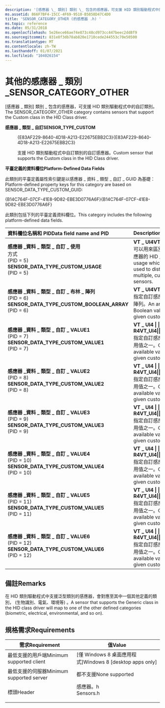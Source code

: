 ```yaml
---
description: '[感應器 \_ 類別] 類別 \_ 包含的感應器，可支援 HID 類別驅動程式中的自訂類別。'
ms.assetid: 866F7BF4-15CC-4F69-9510-B5858D47C4D0
title: 'SENSOR_CATEGORY_OTHER (的感應器 .h) '
ms.topic: reference
ms.date: 05/31/2018
ms.openlocfilehash: 5e26ece66ae74e873c48cd973cc447beec2dd8f9
ms.sourcegitcommit: 831e8f3db78ab820e1710cede244553c70e50500
ms.translationtype: MT
ms.contentlocale: zh-TW
ms.lasthandoff: 01/07/2021
ms.locfileid: "104026154"
---
```

# <a name="sensor_category_other"></a><span data-ttu-id="6eee8-103">其他的感應器 \_ 類別 \_</span><span class="sxs-lookup"><span data-stu-id="6eee8-103">SENSOR\_CATEGORY\_OTHER</span></span>

<span data-ttu-id="6eee8-104">[感應器 \_ 類別] 類別 \_ 包含的感應器，可支援 HID 類別驅動程式中的自訂類別。</span><span class="sxs-lookup"><span data-stu-id="6eee8-104">The SENSOR\_CATEGORY\_OTHER category contains sensors that support the Custom class in the HID Class driver.</span></span>

<dl> <dt>

<span data-ttu-id="6eee8-105"><span id="SENSOR_TYPE_CUSTOM"></span><span id="sensor_type_custom"></span>**感應器 \_ 類型 \_ 自訂**</span><span class="sxs-lookup"><span data-stu-id="6eee8-105"><span id="SENSOR_TYPE_CUSTOM"></span><span id="sensor_type_custom"></span>**SENSOR\_TYPE\_CUSTOM**</span></span>
</dt> <dd> <dl> <dt>

<span data-ttu-id="6eee8-106">{E83AF229-8640-4D18-A213-E22675EBB2C3}</span><span class="sxs-lookup"><span data-stu-id="6eee8-106">{E83AF229-8640-4D18-A213-E22675EBB2C3}</span></span>
</dt> <dt>



<span data-ttu-id="6eee8-107">支援 HID 類別驅動程式中自訂類別的自訂感應器。</span><span class="sxs-lookup"><span data-stu-id="6eee8-107">Custom sensor that supports the Custom class in the HID Class driver.</span></span>


</dt> </dl> </dd> </dl>

<span data-ttu-id="6eee8-108">**平臺定義的資料欄位**</span><span class="sxs-lookup"><span data-stu-id="6eee8-108">**Platform-Defined Data Fields**</span></span>

<span data-ttu-id="6eee8-109">此類別的平臺定義屬性索引鍵是以感應器 \_ 資料 \_ 類型 \_ 自訂 \_ GUID 為基礎：</span><span class="sxs-lookup"><span data-stu-id="6eee8-109">Platform-defined property keys for this category are based on SENSOR\_DATA\_TYPE\_CUSTOM\_GUID:</span></span>

<span data-ttu-id="6eee8-110">{B14C764F-07CF-41E8-9D82-EBE3D0776A6F}</span><span class="sxs-lookup"><span data-stu-id="6eee8-110">{B14C764F-07CF-41E8-9D82-EBE3D0776A6F}</span></span>

<span data-ttu-id="6eee8-111">此類別包括下列的平臺定義資料欄位。</span><span class="sxs-lookup"><span data-stu-id="6eee8-111">This category includes the following platform-defined data fields.</span></span>



| <span data-ttu-id="6eee8-112">資料欄位名稱和 PID</span><span class="sxs-lookup"><span data-stu-id="6eee8-112">Data field name and PID</span></span>                                                                                                                                                                                                                                                                                    | <span data-ttu-id="6eee8-113">Description</span><span class="sxs-lookup"><span data-stu-id="6eee8-113">Description</span></span>                                                                                              |
|:-----------------------------------------------------------------------------------------------------------------------------------------------------------------------------------------------------------------------------------------------------------------------------------------------------------|:---------------------------------------------------------------------------------------------------------|
| <span id="SENSOR_DATA_TYPE_CUSTOM_USAGE"></span><span id="sensor_data_type_custom_usage"></span><dl> <span data-ttu-id="6eee8-114"><dt>**感應器 \_資料 \_ 類型 \_ 自訂 \_ 使用**</dt>方式 <dt> (PID = 5)</dt></span><span class="sxs-lookup"><span data-stu-id="6eee8-114"><dt>**SENSOR\_DATA\_TYPE\_CUSTOM\_USAGE**</dt> <dt> (PID = 5) </dt></span></span> </dl>                          | <span data-ttu-id="6eee8-115">**VT \_ UI4**</span><span class="sxs-lookup"><span data-stu-id="6eee8-115">**VT\_UI4**</span></span><br/> <span data-ttu-id="6eee8-116">可以用來區別多個自訂感應器的 HID 用途。</span><span class="sxs-lookup"><span data-stu-id="6eee8-116">A HID usage which can be used to distinguish multiple, custom sensors.</span></span><br/> |
| <span id="SENSOR_DATA_TYPE_CUSTOM_BOOLEAN_ARRAY"></span><span id="sensor_data_type_custom_boolean_array"></span><dl> <span data-ttu-id="6eee8-117"><dt>**感應器 \_資料 \_ 類型 \_ 自訂 \_ 布林 \_ 陣列**</dt> <dt> (PID = 6)</dt></span><span class="sxs-lookup"><span data-stu-id="6eee8-117"><dt>**SENSOR\_DATA\_TYPE\_CUSTOM\_BOOLEAN\_ARRAY**</dt> <dt> (PID = 6) </dt></span></span> </dl> | <span data-ttu-id="6eee8-118">**VT \_ UI4**</span><span class="sxs-lookup"><span data-stu-id="6eee8-118">**VT\_UI4**</span></span><br/> <span data-ttu-id="6eee8-119">指定自訂感應器的布林值陣列。</span><span class="sxs-lookup"><span data-stu-id="6eee8-119">An array of Boolean values for a given custom sensor.</span></span><br/>                  |
| <span id="SENSOR_DATA_TYPE_CUSTOM_VALUE1"></span><span id="sensor_data_type_custom_value1"></span><dl> <span data-ttu-id="6eee8-120"><dt>**感應器 \_資料 \_ 類型 \_ 自訂 \_ VALUE1**</dt> <dt> (PID = 7)</dt></span><span class="sxs-lookup"><span data-stu-id="6eee8-120"><dt>**SENSOR\_DATA\_TYPE\_CUSTOM\_VALUE1**</dt> <dt> (PID = 7) </dt></span></span> </dl>                       | <span data-ttu-id="6eee8-121">**VT \_ UI4 \| \| vt \_ R4**</span><span class="sxs-lookup"><span data-stu-id="6eee8-121">**VT\_UI4\|\|VT\_R4**</span></span><br/> <span data-ttu-id="6eee8-122">指定自訂感應器的六個可用值之一。</span><span class="sxs-lookup"><span data-stu-id="6eee8-122">One of six available values for a given custom sensor.</span></span><br/>       |
| <span id="SENSOR_DATA_TYPE_CUSTOM_VALUE2"></span><span id="sensor_data_type_custom_value2"></span><dl> <span data-ttu-id="6eee8-123"><dt>**感應器 \_資料 \_ 類型 \_ 自訂 \_ VALUE2**</dt> <dt> (PID = 8)</dt></span><span class="sxs-lookup"><span data-stu-id="6eee8-123"><dt>**SENSOR\_DATA\_TYPE\_CUSTOM\_VALUE2**</dt> <dt> (PID = 8) </dt></span></span> </dl>                       | <span data-ttu-id="6eee8-124">**VT \_ UI4 \| \| vt \_ R4**</span><span class="sxs-lookup"><span data-stu-id="6eee8-124">**VT\_UI4\|\|VT\_R4**</span></span><br/> <span data-ttu-id="6eee8-125">指定自訂感應器的六個可用值之一。</span><span class="sxs-lookup"><span data-stu-id="6eee8-125">One of six available values for a given custom sensor.</span></span><br/>       |
| <span id="SENSOR_DATA_TYPE_CUSTOM_VALUE3"></span><span id="sensor_data_type_custom_value3"></span><dl> <span data-ttu-id="6eee8-126"><dt>**感應器 \_資料 \_ 類型 \_ 自訂 \_ VALUE3**</dt> <dt> (PID = 9)</dt></span><span class="sxs-lookup"><span data-stu-id="6eee8-126"><dt>**SENSOR\_DATA\_TYPE\_CUSTOM\_VALUE3**</dt> <dt> (PID = 9) </dt></span></span> </dl>                       | <span data-ttu-id="6eee8-127">**VT \_ UI4 \| \| vt \_ R4**</span><span class="sxs-lookup"><span data-stu-id="6eee8-127">**VT\_UI4\|\|VT\_R4**</span></span><br/> <span data-ttu-id="6eee8-128">指定自訂感應器的六個可用值之一。</span><span class="sxs-lookup"><span data-stu-id="6eee8-128">One of six available values for a given custom sensor.</span></span><br/>       |
| <span id="SENSOR_DATA_TYPE_CUSTOM_VALUE4"></span><span id="sensor_data_type_custom_value4"></span><dl> <span data-ttu-id="6eee8-129"><dt>**感應器 \_資料 \_ 類型 \_ 自訂 \_ VALUE4**</dt> <dt> (PID = 10)</dt></span><span class="sxs-lookup"><span data-stu-id="6eee8-129"><dt>**SENSOR\_DATA\_TYPE\_CUSTOM\_VALUE4**</dt> <dt> (PID = 10) </dt></span></span> </dl>                      | <span data-ttu-id="6eee8-130">**VT \_ UI4 \| \| vt \_ R4**</span><span class="sxs-lookup"><span data-stu-id="6eee8-130">**VT\_UI4\|\|VT\_R4**</span></span><br/> <span data-ttu-id="6eee8-131">指定自訂感應器的六個可用值之一。</span><span class="sxs-lookup"><span data-stu-id="6eee8-131">One of six available values for a given custom sensor.</span></span><br/>       |
| <span id="SENSOR_DATA_TYPE_CUSTOM_VALUE5"></span><span id="sensor_data_type_custom_value5"></span><dl> <span data-ttu-id="6eee8-132"><dt>**感應器 \_資料 \_ 類型 \_ 自訂 \_ VALUE5**</dt> <dt> (PID = 11)</dt></span><span class="sxs-lookup"><span data-stu-id="6eee8-132"><dt>**SENSOR\_DATA\_TYPE\_CUSTOM\_VALUE5**</dt> <dt> (PID = 11) </dt></span></span> </dl>                      | <span data-ttu-id="6eee8-133">**VT \_ UI4 \| \| vt \_ R4**</span><span class="sxs-lookup"><span data-stu-id="6eee8-133">**VT\_UI4\|\|VT\_R4**</span></span><br/> <span data-ttu-id="6eee8-134">指定自訂感應器的六個可用值之一。</span><span class="sxs-lookup"><span data-stu-id="6eee8-134">One of six available values for a given custom sensor.</span></span><br/>       |
| <span id="SENSOR_DATA_TYPE_CUSTOM_VALUE6"></span><span id="sensor_data_type_custom_value6"></span><dl> <span data-ttu-id="6eee8-135"><dt>**感應器 \_資料 \_ 類型 \_ 自訂 \_ VALUE6**</dt> <dt> (PID = 12)</dt></span><span class="sxs-lookup"><span data-stu-id="6eee8-135"><dt>**SENSOR\_DATA\_TYPE\_CUSTOM\_VALUE6**</dt> <dt> (PID = 12) </dt></span></span> </dl>                      | <span data-ttu-id="6eee8-136">**VT \_ UI4 \| \| vt \_ R4**</span><span class="sxs-lookup"><span data-stu-id="6eee8-136">**VT\_UI4\|\|VT\_R4**</span></span><br/> <span data-ttu-id="6eee8-137">指定自訂感應器的六個可用值之一。</span><span class="sxs-lookup"><span data-stu-id="6eee8-137">One of six available values for a given custom sensor.</span></span><br/>       |



## <a name="remarks"></a><span data-ttu-id="6eee8-138">備註</span><span class="sxs-lookup"><span data-stu-id="6eee8-138">Remarks</span></span>

<span data-ttu-id="6eee8-139">在 HID 類別驅動程式中支援泛型類別的感應器，會對應至其中一個其他定義的類別， (生物識別、電氣、環境等) 。</span><span class="sxs-lookup"><span data-stu-id="6eee8-139">A sensor that supports the Generic class in the HID class driver will map to one of the other defined categories (biometric, electrical, environmental, and so on).</span></span>

## <a name="requirements"></a><span data-ttu-id="6eee8-140">規格需求</span><span class="sxs-lookup"><span data-stu-id="6eee8-140">Requirements</span></span>



| <span data-ttu-id="6eee8-141">需求</span><span class="sxs-lookup"><span data-stu-id="6eee8-141">Requirement</span></span> | <span data-ttu-id="6eee8-142">值</span><span class="sxs-lookup"><span data-stu-id="6eee8-142">Value</span></span> |
|-------------------------------------|--------------------------------------------------------------------------------------|
| <span data-ttu-id="6eee8-143">最低支援的用戶端</span><span class="sxs-lookup"><span data-stu-id="6eee8-143">Minimum supported client</span></span><br/> | <span data-ttu-id="6eee8-144">\[僅 Windows 8 桌面應用程式\]</span><span class="sxs-lookup"><span data-stu-id="6eee8-144">Windows 8 \[desktop apps only\]</span></span><br/>                                           |
| <span data-ttu-id="6eee8-145">最低支援的伺服器</span><span class="sxs-lookup"><span data-stu-id="6eee8-145">Minimum supported server</span></span><br/> | <span data-ttu-id="6eee8-146">都不支援</span><span class="sxs-lookup"><span data-stu-id="6eee8-146">None supported</span></span><br/>                                                            |
| <span data-ttu-id="6eee8-147">標頭</span><span class="sxs-lookup"><span data-stu-id="6eee8-147">Header</span></span><br/>                   | <dl> <span data-ttu-id="6eee8-148"><dt>感應器。h</dt></span><span class="sxs-lookup"><span data-stu-id="6eee8-148"><dt>Sensors.h</dt></span></span> </dl> |



 

 




